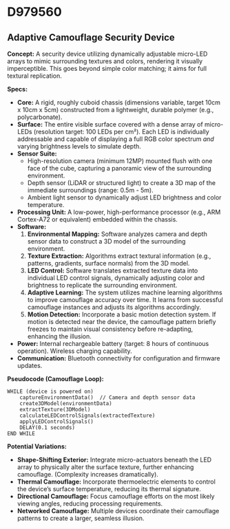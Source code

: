 # D979560

## Adaptive Camouflage Security Device

**Concept:** A security device utilizing dynamically adjustable micro-LED arrays to mimic surrounding textures and colors, rendering it visually imperceptible. This goes beyond simple color matching; it aims for full textural replication.

**Specs:**

*   **Core:** A rigid, roughly cuboid chassis (dimensions variable, target 10cm x 10cm x 5cm) constructed from a lightweight, durable polymer (e.g., polycarbonate).
*   **Surface:** The entire visible surface covered with a dense array of micro-LEDs (resolution target: 100 LEDs per cm²). Each LED is individually addressable and capable of displaying a full RGB color spectrum *and* varying brightness levels to simulate depth.
*   **Sensor Suite:**
    *   High-resolution camera (minimum 12MP) mounted flush with one face of the cube, capturing a panoramic view of the surrounding environment.
    *   Depth sensor (LiDAR or structured light) to create a 3D map of the immediate surroundings (range: 0.5m - 5m).
    *   Ambient light sensor to dynamically adjust LED brightness and color temperature.
*   **Processing Unit:** A low-power, high-performance processor (e.g., ARM Cortex-A72 or equivalent) embedded within the chassis.
*   **Software:**
    1.  **Environmental Mapping:** Software analyzes camera and depth sensor data to construct a 3D model of the surrounding environment.
    2.  **Texture Extraction:**  Algorithms extract textural information (e.g., patterns, gradients, surface normals) from the 3D model.
    3.  **LED Control:**  Software translates extracted texture data into individual LED control signals, dynamically adjusting color and brightness to replicate the surrounding environment.
    4.  **Adaptive Learning:** The system utilizes machine learning algorithms to improve camouflage accuracy over time. It learns from successful camouflage instances and adjusts its algorithms accordingly.
    5.  **Motion Detection:** Incorporate a basic motion detection system. If motion is detected near the device, the camouflage pattern briefly freezes to maintain visual consistency before re-adapting, enhancing the illusion.
*   **Power:** Internal rechargeable battery (target: 8 hours of continuous operation). Wireless charging capability.
*   **Communication:** Bluetooth connectivity for configuration and firmware updates.

**Pseudocode (Camouflage Loop):**

```
WHILE (device is powered on)
    captureEnvironmentData()  // Camera and depth sensor data
    create3DModel(environmentData)
    extractTexture(3DModel)
    calculateLEDControlSignals(extractedTexture)
    applyLEDControlSignals()
    DELAY(0.1 seconds)
END WHILE
```

**Potential Variations:**

*   **Shape-Shifting Exterior:**  Integrate micro-actuators beneath the LED array to physically alter the surface texture, further enhancing camouflage. (Complexity increases dramatically).
*   **Thermal Camouflage:** Incorporate thermoelectric elements to control the device’s surface temperature, reducing its thermal signature.
*   **Directional Camouflage:** Focus camouflage efforts on the most likely viewing angles, reducing processing requirements.
*   **Networked Camouflage:**  Multiple devices coordinate their camouflage patterns to create a larger, seamless illusion.